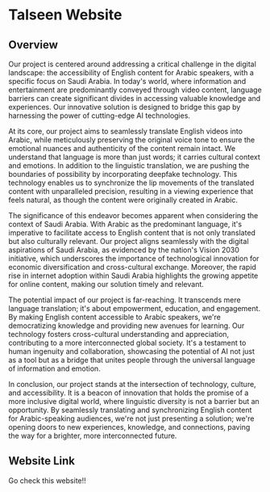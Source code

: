 # Talseen Website

## Overview

Our project is centered around addressing a critical challenge in the digital landscape: the accessibility of English content for Arabic speakers, with a specific focus on Saudi Arabia. In today's world, where information and entertainment are predominantly conveyed through video content, language barriers can create significant divides in accessing valuable knowledge and experiences. Our innovative solution is designed to bridge this gap by harnessing the power of cutting-edge AI technologies.

At its core, our project aims to seamlessly translate English videos into Arabic, while meticulously preserving the original voice tone to ensure the emotional nuances and authenticity of the content remain intact. We understand that language is more than just words; it carries cultural context and emotions. In addition to the linguistic translation, we are pushing the boundaries of possibility by incorporating deepfake technology. This technology enables us to synchronize the lip movements of the translated content with unparalleled precision, resulting in a viewing experience that feels natural, as though the content were originally created in Arabic.

The significance of this endeavor becomes apparent when considering the context of Saudi Arabia. With Arabic as the predominant language, it's imperative to facilitate access to English content that is not only translated but also culturally relevant. Our project aligns seamlessly with the digital aspirations of Saudi Arabia, as evidenced by the nation's Vision 2030 initiative, which underscores the importance of technological innovation for economic diversification and cross-cultural exchange. Moreover, the rapid rise in internet adoption within Saudi Arabia highlights the growing appetite for online content, making our solution timely and relevant.

The potential impact of our project is far-reaching. It transcends mere language translation; it's about empowerment, education, and engagement. By making English content accessible to Arabic speakers, we're democratizing knowledge and providing new avenues for learning. Our technology fosters cross-cultural understanding and appreciation, contributing to a more interconnected global society. It's a testament to human ingenuity and collaboration, showcasing the potential of AI not just as a tool but as a bridge that unites people through the universal language of information and emotion.

In conclusion, our project stands at the intersection of technology, culture, and accessibility. It is a beacon of innovation that holds the promise of a more inclusive digital world, where linguistic diversity is not a barrier but an opportunity. By seamlessly translating and synchronizing English content for Arabic-speaking audiences, we're not just presenting a solution; we're opening doors to new experiences, knowledge, and connections, paving the way for a brighter, more interconnected future.

## Website Link

Go check this website!!


